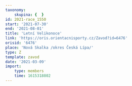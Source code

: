 ```yaml
---
taxonomy:
    skupina: {  }
id: 2021-race_1550
start: '2021-07-30'
end: '2021-08-01'
title: 'Letní Velikonoce'
link: 'https://oris.orientacnisporty.cz/Zavod?id=6476'
orisid: '6476'
place: 'Nová Skalka /okres Česká Lípa/'
type: Z
template: zavod
date: '2021-03-09'
import:
    type: members
    time: 1615318802
---
```


